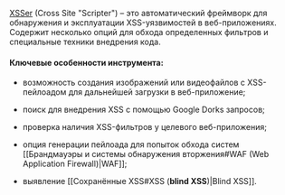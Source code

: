 
[XSSer](https://kali.tools/?p=1758) (Cross Site "Scripter") – это автоматический фреймворк для обнаружения и эксплуатации XSS-уязвимостей в веб-приложениях. Содержит несколько опций для обхода определенных фильтров и специальные техники внедрения кода.

#### Ключевые особенности инструмента:

- возможность создания изображений или видеофайлов с XSS-пейлоадом для дальнейшей загрузки в веб-приложение;

- поиск для внедрения XSS с помощью Google Dorks запросов;

- проверка наличия XSS-фильтров у целевого веб-приложения;

- опция генерации пейлоада для попыток обхода систем [[Брандмауэры и системы обнаружения вторжения#WAF (Web Application Firewall)|WAF]];

- выявление [[Сохранённые XSS#XSS (**blind XSS**)|Blind XSS]].
